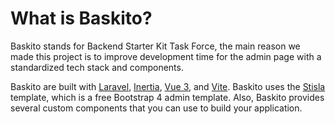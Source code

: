 # What is Baskito?

Baskito stands for Backend Starter Kit Task Force, the main reason we made this project is to improve development time for the admin page with a standardized tech stack and components.

Baskito are built with [Laravel](https://laravel.com), [Inertia](https://inertiajs.com), [Vue 3](https://vuejs.org), and [Vite](https://vitejs.dev). Baskito uses the [Stisla](https://github.com/stisla/stisla) template, which is a free Bootstrap 4 admin template. Also, Baskito provides several custom components that you can use to build your application.
